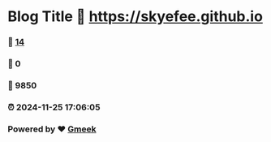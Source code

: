 # Blog Title :link: https://skyefee.github.io 
### :page_facing_up: [14](https://skyefee.github.io/tag.html) 
### :speech_balloon: 0 
### :hibiscus: 9850 
### :alarm_clock: 2024-11-25 17:06:05 
### Powered by :heart: [Gmeek](https://github.com/Meekdai/Gmeek)
